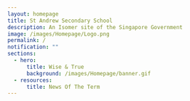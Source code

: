 ```yaml
---
layout: homepage
title: St Andrew Secondary School
description: An Isomer site of the Singapore Government
image: /images/Homepage/Logo.png
permalink: /
notification: ""
sections:
  - hero:
      title: Wise & True
      background: /images/Homepage/banner.gif
  - resources:
      title: News Of The Term
---
```


